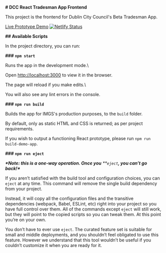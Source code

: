 **# DCC React Tradesman App Frontend**

This project is the frontend for Dublin City Council's Beta Tradesman App.

[Live Prototype Demo](https://dcc-tradesman.netlify.app/) [![Netlify Status](https://api.netlify.com/api/v1/badges/d7314c32-5c86-4faf-ad1a-9277d097708b/deploy-status)](https://app.netlify.com/sites/dcc-tradesman/deploys)

**## Available Scripts**

In the project directory, you can run:

**###** **`npm start`**

Runs the app in the development mode.\

Open [http://localhost:3000](http://localhost:3000) to view it in the browser.

The page will reload if you make edits.\

You will also see any lint errors in the console.

**###** **`npm run build`**

Builds the app for IMGS's production purposes, to the `build` folder.

By default, only as static HTML and CSS is returned; as per project requirements.

If you wish to output a functioning React prototype, please run `npm run build-demo-app`.

**###** **`npm run eject`**

***\*Note: this is a one-way operation. Once you** **`eject`****, you can’t go back!\****

If you aren’t satisfied with the build tool and configuration choices, you can `eject` at any time. This command will remove the single build dependency from your project.

Instead, it will copy all the configuration files and the transitive dependencies (webpack, Babel, ESLint, etc) right into your project so you have full control over them. All of the commands except `eject` will still work, but they will point to the copied scripts so you can tweak them. At this point you’re on your own.

You don’t have to ever use `eject`. The curated feature set is suitable for small and middle deployments, and you shouldn’t feel obligated to use this feature. However we understand that this tool wouldn’t be useful if you couldn’t customize it when you are ready for it.
